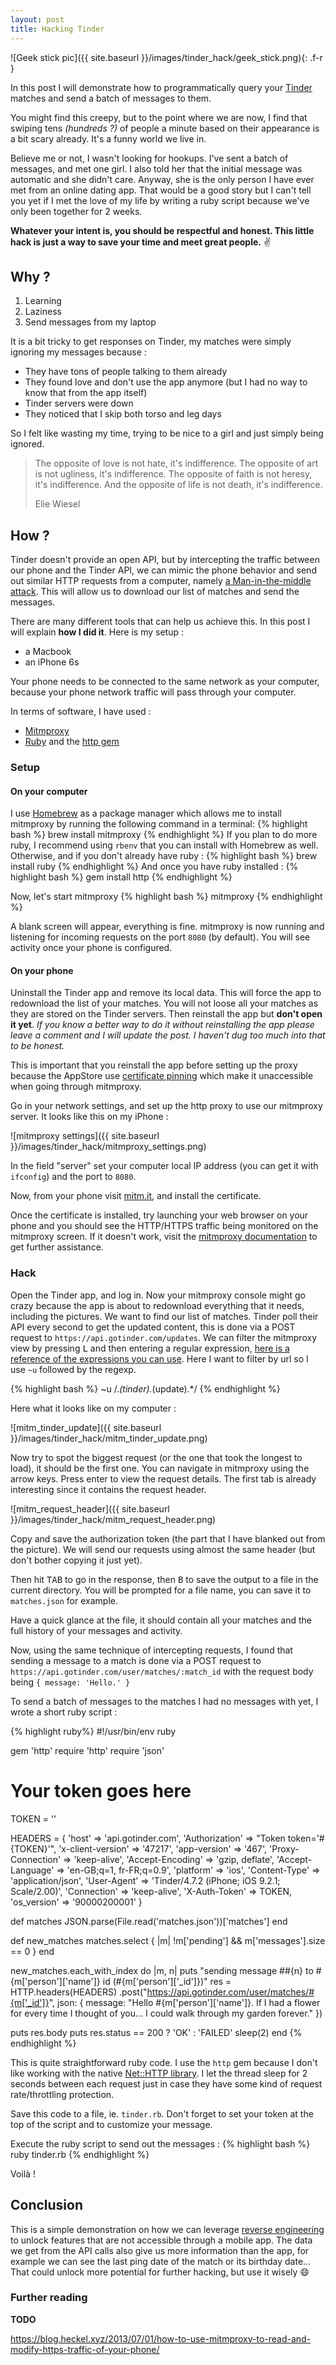 ```yaml
---
layout: post
title: Hacking Tinder
---
```


![Geek stick pic]({{ site.baseurl }}/images/tinder_hack/geek_stick.png){: .f-r }

In this post I will demonstrate how to programmatically query your [Tinder](https://www.gotinder.com/, "Tinder's website") matches and send a batch of messages to them. 

You might find this creepy, but to the point where we are now, I find that swiping tens *(hundreds ?)* of people a minute based on their appearance is a bit scary already. It's a funny world we live in.

Believe me or not, I wasn't looking for hookups. I've sent a batch of messages, and met one girl. I also told her that the initial message was automatic and she didn't care. Anyway, she is the only person I have ever met from an online dating app. That would be a good story but I can't tell you yet if I met the love of my life by writing a ruby script because we've only been together for 2 weeks.

**Whatever your intent is, you should be respectful and honest. This little hack is just a way to save your time and meet great people.** :v:


## Why ?
1. Learning
2. Laziness
3. Send messages from my laptop

It is a bit tricky to get responses on Tinder, my matches were simply ignoring my messages because :

- They have tons of people talking to them already
- They found love and don't use the app anymore (but I had no way to know that from the app itself)
- Tinder servers were down
- They noticed that I skip both torso and leg days

So I felt like wasting my time, trying to be nice to a girl and just simply being ignored.

> The opposite of love is not hate, it's indifference. The opposite of art is not ugliness, it's indifference. The opposite of faith is not heresy, it's indifference. And the opposite of life is not death, it's indifference.
>
> Elie Wiesel

## How ?

Tinder doesn't provide an open API, but by intercepting the traffic between our phone and the Tinder API, we can mimic the phone behavior and send out similar HTTP requests from a computer, namely [a Man-in-the-middle attack](https://en.wikipedia.org/wiki/Man-in-the-middle_attack "man-in-the-middle attack"). This will allow us to download our list of matches and send the messages.

There are many different tools that can help us achieve this. In this post I will explain **how I did it**. Here is my setup :

- a Macbook
- an iPhone 6s

Your phone needs to be connected to the same network as your computer, because your phone network traffic will pass through your computer.

In terms of software, I have used :

- [Mitmproxy](http://mitmproxy.org/)
- [Ruby](https://www.ruby-lang.org/en/) and the [http gem](https://rubygems.org/gems/http)

### Setup

#### On your computer

I use [Homebrew](http://brew.sh/) as a package manager which allows me to install mitmproxy by running the following command in a terminal:
{% highlight bash %}
brew install mitmproxy
{% endhighlight %}
If you plan to do more ruby, I recommend using `rbenv` that you can install with Homebrew as well. Otherwise, and if you don't already have ruby :
{% highlight bash %}
brew install ruby
{% endhighlight %}
And once you have ruby installed :
{% highlight bash %}
gem install http
{% endhighlight %}

Now, let's start mitmproxy
{% highlight bash %}
mitmproxy
{% endhighlight %}

A blank screen will appear, everything is fine. mitmproxy is now running and listening for incoming requests on the port `8080` (by default). You will see activity once your phone is configured.

#### On your phone

Uninstall the Tinder app and remove its local data. This will force the app to redownload the list of your matches. You will not loose all your matches as they are stored on the Tinder servers. Then reinstall the app but **don't open it yet**. *If you know a better way to do it without reinstalling the app please leave a comment and I will update the post. I haven't dug too much into that to be honest.*

This is important that you reinstall the app before setting up the proxy because the AppStore use [certificate pinning](http://media.blackhat.com/bh-us-12/Turbo/Diquet/BH_US_12_Diqut_Osborne_Mobile_Certificate_Pinning_Slides.pdf, "certificate pinning") which make it unaccessible when going through mitmproxy.

Go in your network settings, and set up the http proxy to use our mitmproxy server. It looks like this on my iPhone :

![mitmproxy settings]({{ site.baseurl }}/images/tinder_hack/mitmproxy_settings.png)

In the field "server" set your computer local IP address (you can get it with `ifconfig`) and the port to `8080`.

Now, from your phone visit [mitm.it](http://mitm.it/), and install the certificate.

Once the certificate is installed, try launching your web browser on your phone and you should see the HTTP/HTTPS traffic being monitored on the mitmproxy screen. If it doesn't work, visit the [mitmproxy documentation](http://docs.mitmproxy.org/en/stable/certinstall.html#quick-setup) to get further assistance.


### Hack

Open the Tinder app, and log in. Now your mitmproxy console might go crazy because the app is about to redownload everything that it needs, including the pictures. We want to find our list of matches. Tinder poll their API every second to get the updated content, this is done via a POST request to `https://api.gotinder.com/updates`. We can filter the mitmproxy view by pressing <kbd>L</kbd> and then entering a regular expression, [here is a reference of the expressions you can use](http://docs.mitmproxy.org/en/stable/features/filters.html "filter expression reference"). Here I want to filter by url so I use `~u` followed by the regexp.

{% highlight bash %}
~u /.*(tinder).*(update).*/
{% endhighlight %}

Here what it looks like on my computer :

![mitm_tinder_update]({{ site.baseurl }}/images/tinder_hack/mitm_tinder_update.png)

Now try to spot the biggest request (or the one that took the longest to load), it should be the first one. You can navigate in mitmproxy using the arrow keys. Press enter to view the request details. The first tab is already interesting since it contains the request header. 

![mitm_request_header]({{ site.baseurl }}/images/tinder_hack/mitm_request_header.png)

Copy and save the authorization token (the part that I have blanked out from the picture). We will send our requests using almost the same header (but don't bother copying it just yet).

Then hit <kbd>TAB</kbd> to go in the response, then <kbd>B</kbd> to save the output to a file in the current directory. You will be prompted for a file name, you can save it to `matches.json` for example.

Have a quick glance at the file, it should contain all your matches and the full history of your messages and activity.

Now, using the same technique of intercepting requests, I found that sending a message to a match is done via a POST request to `https://api.gotinder.com/user/matches/:match_id` with the request body being `{ message: 'Hello.' }`

To send a batch of messages to the matches I had no messages with yet, I wrote a short ruby script :

{% highlight ruby%}
#!/usr/bin/env ruby

gem 'http'
require 'http'
require 'json'

# Your token goes here
TOKEN = ''

HEADERS = { 'host' => 'api.gotinder.com',
            'Authorization' => "Token token='#{TOKEN}'",
            'x-client-version' => '47217',
            'app-version' => '467',
            'Proxy-Connection' => 'keep-alive',
            'Accept-Encoding' => 'gzip, deflate',
            'Accept-Language' => 'en-GB;q=1, fr-FR;q=0.9',
            'platform' => 'ios',
            'Content-Type' => 'application/json',
            'User-Agent' => 'Tinder/4.7.2 (iPhone; iOS 9.2.1; Scale/2.00)',
            'Connection' => 'keep-alive',
            'X-Auth-Token' => TOKEN,
            'os_version' => '90000200001' }

def matches
  JSON.parse(File.read('matches.json'))['matches']
end

def new_matches
  matches.select { |m| !m['pending'] && m['messages'].size == 0 }
end

new_matches.each_with_index do |m, n|
  puts "sending message ##{n} to #{m['person']['name']} id (#{m['person']['_id']})"
  res = HTTP.headers(HEADERS)
        .post("https://api.gotinder.com/user/matches/#{m['_id']}",
              json: { message: "Hello #{m['person']['name']}. If I had a flower for every time I thought of you... I could walk through my garden forever." })

  puts res.body
  puts res.status == 200 ? 'OK' : 'FAILED'
  sleep(2)
end
{% endhighlight %}

This is quite straightforward ruby code. I use the `http` gem because I don't like working with the native [Net::HTTP library](http://ruby-doc.org/stdlib-2.3.0/libdoc/net/http/rdoc/Net/HTTP.html "Ruby Net::HTTP reference"). I let the thread sleep for 2 seconds between each request just in case they have some kind of request rate/throttling protection.

Save this code to a file, ie. `tinder.rb`. Don't forget to set your token at the top of the script and to customize your message.

Execute the ruby script to send out the messages :
{% highlight bash %}
ruby tinder.rb
{% endhighlight %}

Voilà !


## Conclusion

This is a simple demonstration on how we can leverage [reverse engineering](https://www.google.co.uk/url?sa=t&rct=j&q=&esrc=s&source=web&cd=6&cad=rja&uact=8&ved=0ahUKEwj0-JWO9uvKAhWpYJoKHevhDxYQFgg7MAU&url=https%3A%2F%2Fen.wikipedia.org%2Fwiki%2FReverse_engineering&usg=AFQjCNF1BBBxkF3p6ydPRMZm3nX5EOzzXA&sig2=IG5r_FYNI2N9XqPsdJA40Q "reverse engineering on Wikipedia") to unlock features that are not accessible through a mobile app. The data we get from the API calls also give us more information than the app, for example we can see the last ping date of the match or its birthday date... That could unlock more potential for further hacking, but use it wisely :smile:

### Further reading 

**TODO**

https://blog.heckel.xyz/2013/07/01/how-to-use-mitmproxy-to-read-and-modify-https-traffic-of-your-phone/